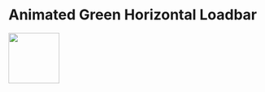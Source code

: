 # Animated Green Horizontal Loadbar

<img src="https://drive.google.com/file/d/1PV46jJqK3KRvTQmrwk2geihXBSUm6j_a/view?usp=sharing" width="100" height="100"/>
